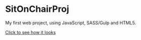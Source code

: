 # SitOnChairProj
My first web project, using JavaScript, SASS/Gulp and HTML5.

[Click to see how it looks](https://piotrczuk.github.io/SitOnChairProj/.)


